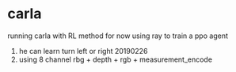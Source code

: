 # carla
running carla with RL method
for now using ray to train a ppo agent
1. he can learn turn left or right 20190226
2. using 8 channel rbg + depth + rgb + measurement_encode
